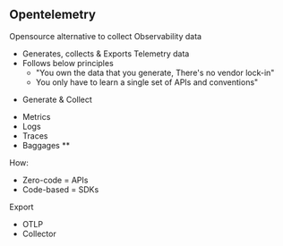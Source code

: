 ## Opentelemetry

Opensource alternative to collect Observability data

* Generates, collects & Exports Telemetry data
* Follows below principles
    * "You own the data that you generate, There's no vendor lock-in"
    * You only have to learn a single set of APIs and conventions"

- Generate & Collect
* Metrics
* Logs
* Traces
* Baggages **

How:
* Zero-code = APIs
* Code-based = SDKs

Export 
* OTLP
* Collector

